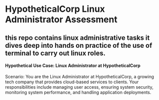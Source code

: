# HypotheticalCorp Linux Administrator Assessment

## this repo contains linux administrative tasks it dives deep into hands on practice of the use of terminal to carry out linux roles.

#### Hypothetical Use Case: Linux Administrator at HypotheticalCorp
Scenario:
You are the Linux Administrator at HypotheticalCorp, a growing tech company that provides cloud-based services to clients. Your responsibilities include managing user access, ensuring system security, monitoring system performance, and handling application deployments.

